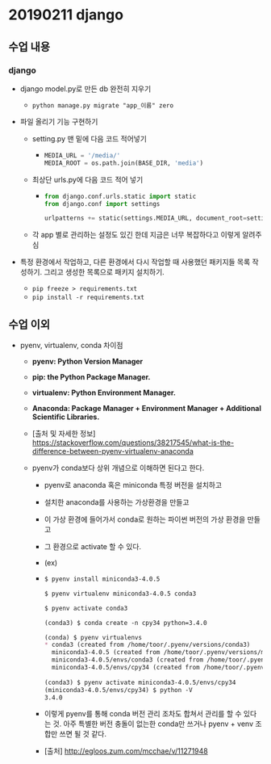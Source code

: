 # 20190211 django

## 수업 내용

### django

- django model.py로 만든 db 완전히 지우기

  - `python manage.py migrate "app_이름" zero`

- 파일 올리기 기능 구현하기

  - setting.py 맨 밑에 다음 코드 적어넣기

    - ```python
      MEDIA_URL = '/media/'
      MEDIA_ROOT = os.path.join(BASE_DIR, 'media')
      ```

  - 최상단 urls.py에 다음 코드 적어 넣기

    - ```python
      from django.conf.urls.static import static
      from django.conf import settings
      
      urlpatterns += static(settings.MEDIA_URL, document_root=settings.MEDIA_ROOT)
      ```

  - 각 app 별로 관리하는 설정도 있긴 한데 지금은 너무 복잡하다고 이렇게 알려주심

- 특정 환경에서 작업하고, 다른 환경에서 다시 작업할 때 사용했던 패키지들 목록 작성하기. 그리고 생성한 목록으로 패키지 설치하기.

  - `pip freeze > requirements.txt`
  - `pip install -r requirements.txt`



## 수업 이외

- pyenv, virtualenv, conda 차이점

  - **pyenv: Python Version Manager**

  - **pip: the Python Package Manager.**

  - **virtualenv: Python Environment Manager.**

  - **Anaconda: Package Manager + Environment Manager + Additional Scientific Libraries.**

  - [출처 및 자세한 정보] https://stackoverflow.com/questions/38217545/what-is-the-difference-between-pyenv-virtualenv-anaconda

  - pyenv가 conda보다 상위 개념으로 이해하면 된다고 한다.

    - pyenv로 anaconda 혹은 miniconda 특정 버전을 설치하고

    - 설치한 anaconda를 사용하는 가상환경을 만들고

    - 이 가상 환경에 들어가서 conda로 원하는 파이썬 버전의 가상 환경을 만들고

    - 그 환경으로 activate 할 수 있다.

    - (ex)

    - ```markdown
      $ pyenv install miniconda3-4.0.5
      
      $ pyenv virtualenv miniconda3-4.0.5 conda3
      
      $ pyenv activate conda3
      
      (conda3) $ conda create -n cpy34 python=3.4.0
      
      (conda) $ pyenv virtualenvs
      * conda3 (created from /home/toor/.pyenv/versions/conda3)
        miniconda3-4.0.5 (created from /home/toor/.pyenv/versions/miniconda3-4.0.5)
        miniconda3-4.0.5/envs/conda3 (created from /home/toor/.pyenv/versions/miniconda3-4.0.5/envs/conda3)
        miniconda3-4.0.5/envs/cpy34 (created from /home/toor/.pyenv/versions/miniconda3-4.0.5/envs/cpy34)
        
      (conda3) $ pyenv activate miniconda3-4.0.5/envs/cpy34
      (miniconda3-4.0.5/envs/cpy34) $ python -V
      3.4.0
      ```

    - 이렇게 pyenv를 통해 conda 버전 관리 조차도 합쳐서 관리를 할 수 있다는 것. 아주 특별한 버전 충돌이 없는한 conda만 쓰거나 pyenv + venv 조합만 쓰면 될 것 같다.

    - [출처] http://egloos.zum.com/mcchae/v/11271948
